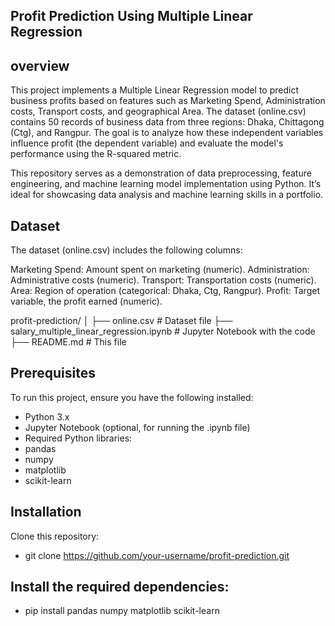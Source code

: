 ## Profit Prediction Using Multiple Linear Regression

## overview


This project implements a Multiple Linear Regression model to predict business profits based on features such as Marketing Spend, Administration costs, Transport costs, and geographical Area. The dataset (online.csv) contains 50 records of business data from three regions: Dhaka, Chittagong (Ctg), and Rangpur. The goal is to analyze how these independent variables influence profit (the dependent variable) and evaluate the model's performance using the R-squared metric.

This repository serves as a demonstration of data preprocessing, feature engineering, and machine learning model implementation using Python. It’s ideal for showcasing data analysis and machine learning skills in a portfolio.

## Dataset
The dataset (online.csv) includes the following columns:

Marketing Spend: Amount spent on marketing (numeric).
Administration: Administrative costs (numeric).
Transport: Transportation costs (numeric).
Area: Region of operation (categorical: Dhaka, Ctg, Rangpur).
Profit: Target variable, the profit earned (numeric).

profit-prediction/
│
 ├── online.csv           # Dataset file
 ├── salary_multiple_linear_regression.ipynb       # Jupyter Notebook with the code
 ├── README.md            # This file

## Prerequisites

To run this project, ensure you have the following installed:

- Python 3.x
- Jupyter Notebook (optional, for running the .ipynb file)
- Required Python libraries:
- pandas
- numpy
- matplotlib
- scikit-learn

## Installation
Clone this repository:

- git clone https://github.com/your-username/profit-prediction.git


## Install the required dependencies:
- pip install pandas numpy matplotlib scikit-learn



